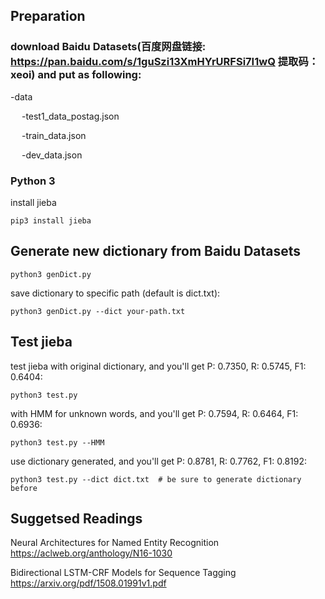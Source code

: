 ## Preparation
### download Baidu Datasets(百度网盘链接: https://pan.baidu.com/s/1guSzi13XmHYrURFSi7I1wQ 提取码：xeoi) and put as following:

-data

&emsp; -test1_data_postag.json

&emsp; -train_data.json

&emsp; -dev_data.json

### Python 3

install jieba

```
pip3 install jieba
```

## Generate new dictionary from Baidu Datasets
```
python3 genDict.py
```
save dictionary to specific path (default is dict.txt):
```
python3 genDict.py --dict your-path.txt
```
## Test jieba
test jieba with original dictionary, and you'll get P: 0.7350, R: 0.5745, F1: 0.6404: 
```
python3 test.py 
```
with HMM for unknown words, and you'll get P: 0.7594, R: 0.6464, F1: 0.6936:
```
python3 test.py --HMM
```
use dictionary generated, and you'll get P: 0.8781, R: 0.7762, F1: 0.8192:
```
python3 test.py --dict dict.txt  # be sure to generate dictionary before
```

## Suggetsed Readings
Neural Architectures for Named Entity Recognition
https://aclweb.org/anthology/N16-1030

Bidirectional LSTM-CRF Models for Sequence Tagging
https://arxiv.org/pdf/1508.01991v1.pdf
